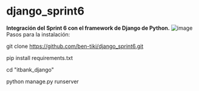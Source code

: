 # django_sprint6
**Integración del Sprint 6 con el framework de Django de Python.**
![image](https://user-images.githubusercontent.com/101474762/182711126-5bcbc1e3-c7aa-4c2a-b85e-33e285ed13b3.png)
Pasos para la instalación:

git clone https://github.com/ben-tiki/django_sprint6.git

pip install requirements.txt

cd "itbank_django"

python manage.py runserver
